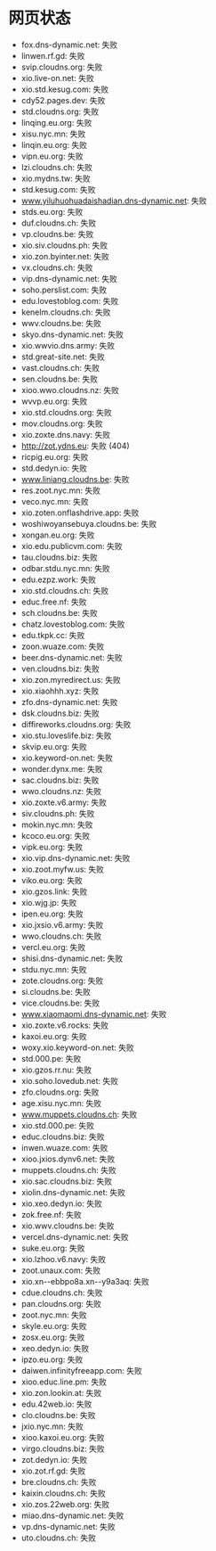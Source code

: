 # 网页状态
- fox.dns-dynamic.net: 失败
- linwen.rf.gd: 失败
- svip.cloudns.org: 失败
- xio.live-on.net: 失败
- xio.std.kesug.com: 失败
- cdy52.pages.dev: 失败
- std.cloudns.org: 失败
- linqing.eu.org: 失败
- xisu.nyc.mn: 失败
- linqin.eu.org: 失败
- vipn.eu.org: 失败
- lzi.cloudns.ch: 失败
- xio.mydns.tw: 失败
- std.kesug.com: 失败
- www.yiluhuohuadaishadian.dns-dynamic.net: 失败
- stds.eu.org: 失败
- duf.cloudns.ch: 失败
- vp.cloudns.be: 失败
- xio.siv.cloudns.ph: 失败
- xio.zon.byinter.net: 失败
- vx.cloudns.ch: 失败
- vip.dns-dynamic.net: 失败
- soho.perslist.com: 失败
- edu.lovestoblog.com: 失败
- kenelm.cloudns.ch: 失败
- wwv.cloudns.be: 失败
- skyo.dns-dynamic.net: 失败
- xio.wwvio.dns.army: 失败
- std.great-site.net: 失败
- vast.cloudns.ch: 失败
- sen.cloudns.be: 失败
- xioo.wwo.cloudns.nz: 失败
- wvvp.eu.org: 失败
- xio.std.cloudns.org: 失败
- mov.cloudns.org: 失败
- xio.zoxte.dns.navy: 失败
- http://zot.ydns.eu: 失败 (404)
- ricpig.eu.org: 失败
- std.dedyn.io: 失败
- www.liniang.cloudns.be: 失败
- res.zoot.nyc.mn: 失败
- veco.nyc.mn: 失败
- xio.zoten.onflashdrive.app: 失败
- woshiwoyansebuya.cloudns.be: 失败
- xongan.eu.org: 失败
- xio.edu.publicvm.com: 失败
- tau.cloudns.biz: 失败
- odbar.stdu.nyc.mn: 失败
- edu.ezpz.work: 失败
- xio.std.cloudns.ch: 失败
- educ.free.nf: 失败
- sch.cloudns.be: 失败
- chatz.lovestoblog.com: 失败
- edu.tkpk.cc: 失败
- zoon.wuaze.com: 失败
- beer.dns-dynamic.net: 失败
- ven.cloudns.biz: 失败
- xio.zon.myredirect.us: 失败
- xio.xiaohhh.xyz: 失败
- zfo.dns-dynamic.net: 失败
- dsk.cloudns.biz: 失败
- diffireworks.cloudns.org: 失败
- xio.stu.loveslife.biz: 失败
- skvip.eu.org: 失败
- xio.keyword-on.net: 失败
- wonder.dynx.me: 失败
- sac.cloudns.biz: 失败
- wwo.cloudns.nz: 失败
- xio.zoxte.v6.army: 失败
- siv.cloudns.ph: 失败
- mokin.nyc.mn: 失败
- kcoco.eu.org: 失败
- vipk.eu.org: 失败
- xio.vip.dns-dynamic.net: 失败
- xio.zoot.myfw.us: 失败
- viko.eu.org: 失败
- xio.gzos.link: 失败
- xio.wjg.jp: 失败
- ipen.eu.org: 失败
- xio.jxsio.v6.army: 失败
- wwo.cloudns.ch: 失败
- vercl.eu.org: 失败
- shisi.dns-dynamic.net: 失败
- stdu.nyc.mn: 失败
- zote.cloudns.org: 失败
- si.cloudns.be: 失败
- vice.cloudns.be: 失败
- www.xiaomaomi.dns-dynamic.net: 失败
- xio.zoxte.v6.rocks: 失败
- kaxoi.eu.org: 失败
- woxy.xio.keyword-on.net: 失败
- std.000.pe: 失败
- xio.gzos.rr.nu: 失败
- xio.soho.lovedub.net: 失败
- zfo.cloudns.org: 失败
- age.xisu.nyc.mn: 失败
- www.muppets.cloudns.ch: 失败
- xio.std.000.pe: 失败
- educ.cloudns.biz: 失败
- inwen.wuaze.com: 失败
- xioo.jxios.dynv6.net: 失败
- muppets.cloudns.ch: 失败
- xio.sac.cloudns.biz: 失败
- xiolin.dns-dynamic.net: 失败
- xio.xeo.dedyn.io: 失败
- zok.free.nf: 失败
- xio.wwv.cloudns.be: 失败
- vercel.dns-dynamic.net: 失败
- suke.eu.org: 失败
- xio.lzhoo.v6.navy: 失败
- zoot.unaux.com: 失败
- xio.xn--ebbpo8a.xn--y9a3aq: 失败
- cdue.cloudns.ch: 失败
- pan.cloudns.org: 失败
- zoot.nyc.mn: 失败
- skyle.eu.org: 失败
- zosx.eu.org: 失败
- xeo.dedyn.io: 失败
- ipzo.eu.org: 失败
- daiwen.infinityfreeapp.com: 失败
- xioo.educ.line.pm: 失败
- xio.zon.lookin.at: 失败
- edu.42web.io: 失败
- clo.cloudns.be: 失败
- jxio.nyc.mn: 失败
- xioo.kaxoi.eu.org: 失败
- virgo.cloudns.biz: 失败
- zot.dedyn.io: 失败
- xio.zot.rf.gd: 失败
- bre.cloudns.ch: 失败
- kaixin.cloudns.ch: 失败
- xio.zos.22web.org: 失败
- miao.dns-dynamic.net: 失败
- vp.dns-dynamic.net: 失败
- uto.cloudns.ch: 失败
